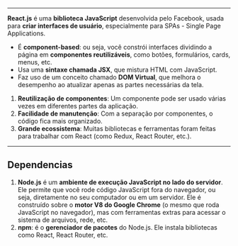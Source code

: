 

---
**React.js** é uma **biblioteca JavaScript** desenvolvida pelo Facebook, usada para **criar interfaces de usuário**, especialmente para SPAs - Single Page Applications.

- É **component-based**: ou seja, você constrói interfaces dividindo a página em **componentes reutilizáveis**, como botões, formulários, cards, menus, etc.
- Usa uma **sintaxe chamada JSX**, que mistura HTML com JavaScript.
- Faz uso de um conceito chamado **DOM Virtual**, que melhora o desempenho ao atualizar apenas as partes necessárias da tela.

1. **Reutilização de componentes**: Um componente pode ser usado várias vezes em diferentes partes da aplicação.
2. **Facilidade de manutenção**: Com a separação por componentes, o código fica mais organizado.
3. **Grande ecossistema**: Muitas bibliotecas e ferramentas foram feitas para trabalhar com React (como Redux, React Router, etc.).

---
## **Dependencias**

1. **Node.js** é um **ambiente de execução JavaScript no lado do servidor**. Ele permite que você rode código JavaScript fora do navegador, ou seja, diretamente no seu computador ou em um servidor. Ele é construído sobre o **motor V8 do Google Chrome** (o mesmo que roda JavaScript no navegador), mas com ferramentas extras para acessar o sistema de arquivos, rede, etc.
2. **npm**: é o **gerenciador de pacotes** do Node.js. Ele instala bibliotecas como React, React Router, etc.